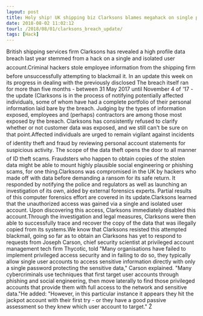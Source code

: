 ```yaml
---
layout: post
title: Holy ship! UK shipping biz Clarksons blames megahack on single point of pwnage
date: 2018-08-02 11:02:12
tourl: /2018/08/01/clarksons_breach_update/
tags: [Hack]
---
```

British shipping services firm Clarksons has revealed a high profile data breach last year stemmed from a hack on a single and isolated user account.Criminal hackers stole employee information from the shipping firm before unsuccessfully attempting to blackmail it. In an update this week on its progress in dealing with the previously disclosed The breach itself ran for more than five months - between 31 May 2017 until November 4 of '17 - the update (Clarksons is in the process of notifying potentially affected individuals, some of whom have had a complete portfolio of their personal information laid bare by the breach. Judging by the types of information exposed, employees and (perhaps) contractors are among those most exposed by the breach. Clarksons has consistently refused to clarify whether or not customer data was exposed, and we still can't be sure on that point.Affected individuals are urged to remain vigilant against incidents of identity theft and fraud by reviewing personal account statements for suspicious activity. The scope of the data theft opens the door to all manner of ID theft scams. Fraudsters who happen to obtain copies of the stolen data might be able to mount highly plausible social engineering or phishing scams, for one thing.Clarksons was compromised in the UK by hackers who made off with data before demanding a ransom for its safe return. It responded by notifying the police and regulators as well as launching an investigation of its own, aided by external forensics experts. Partial results of this computer forensics effort are covered in its update.Clarksons learned that the unauthorized access was gained via a single and isolated user account. Upon discovering this access, Clarksons immediately disabled this account.Through the investigation and legal measures, Clarksons were then able to successfully trace and recover the copy of the data that was illegally copied from its systems.We know that Clarksons resisted this attempted blackmail, going so far as to obtain an Clarksons has yet to respond to requests from Joseph Carson, chief security scientist at privileged account management tech firm Thycotic, told "Many organisations have failed to implement privileged access security and in failing to do so, they typically allow single user accounts to access sensitive information directly with only a single password protecting the sensitive data," Carson explained. "Many cybercriminals use techniques that first target user accounts through phishing and social engineering, then move laterally to find those privileged accounts that provide them with full access to the network and sensitive data."He added: "However, in this particular instance it appears they hit the jackpot account with their first try - or they have a good passive assessment so they knew which user account to target." Ž